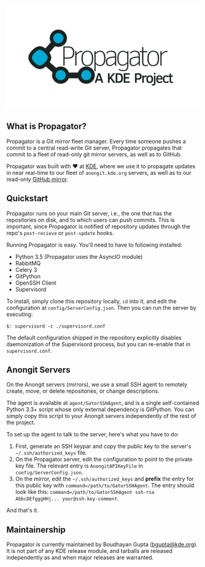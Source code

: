 ![Propagator - A KDE Project](docs/logo.png "Propagator - A KDE Project")

## What is Propagator?

Propagator is a Git mirror fleet manager. Every time someone pushes a commit to a central read-write Git server, Propagator propagates that commit to a fleet of read-only git mirror servers, as well as to GitHub.

Propagator was built with ♥ at [KDE](https://www.kde.org/), where we use it to propagate updates in near real-time to our fleet of `anongit.kde.org` servers, as well as to our read-only [GitHub mirror](https://github.com/kde/).

## Quickstart

Propagator runs on your main Git server, i.e., the one that has the repositories on disk, and to which users can push commits. This is important, since Propagator is notified of repository updates through the repo's `post-recieve` or `post-update` hooks.

Running Propagator is easy. You'll need to have to following installed:

* Python 3.5 (Propagator uses the AsyncIO module)
* RabbitMQ
* Celery 3
* GitPython
* OpenSSH Client
* Supervisord

To install, simply clone this repository locally, `cd` into it, and edit the configuration at `config/ServerConfig.json`. Then you can run the server by executing:

    $: supervisord -c ./supervisord.conf

The default configuration shipped in the repository explicitly disables daemonization of the Supervisord process, but you can re-enable that in `supervisord.conf`.

## Anongit Servers

On the Anongit servers (mirrors), we use a small SSH agent to remotely create, move, or delete repositories, or change descriptions.

The agent is available at `agent/GatorSSHAgent`, and is a single self-contained Python 3.3+ script whose only external dependency is GitPython. You can simply copy this script to your Anongit servers independently of the rest of the project.

To set up the agent to talk to the server, here's what you have to do:

1. First, generate an SSH keypar and copy the public key to the server's `~/.ssh/authorized_keys` file.
2. On the Propagator server, edit the configuration to point to the private key file. The relevant entry is `AnongitAPIKeyFile` in `config/ServerConfig.json`.
3. On the mirror, edit the `~/.ssh/authorized_keys` and **prefix** the entry for this public key with `command=/path/to/GatorSSHAgent`. The entry should look like this: `command=/path/to/GatorSSHAgent ssh-rsa AbbcDEfgggHHj... your@ssh-key-comment`.

And that's it.

## Maintainership

Propagator is currently maintained by Boudhayan Gupta (<bgupta@kde.org>). It is not part of any KDE release module, and tarballs are released independently as and when major releases are warranted.
